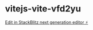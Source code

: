 # vitejs-vite-vfd2yu

[Edit in StackBlitz next generation editor ⚡️](https://stackblitz.com/~/github.com/ashirakawa/vitejs-vite-vfd2yu)